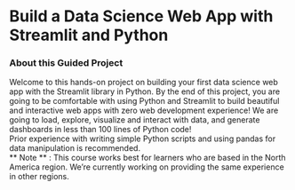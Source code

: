 # Build a Data Science Web App with Streamlit and Python 

### About this Guided Project
Welcome to this hands-on project on building your first data science web app with the Streamlit library in Python. By the end of this project, you are going to be comfortable with using Python and Streamlit to build beautiful and interactive web apps with zero web development experience! We are going to load, explore, visualize and interact with data, and generate dashboards in less than 100 lines of Python code! </br>
Prior experience with writing simple Python scripts and using pandas for data manipulation is recommended.</br>
** Note ** : This course works best for learners who are based in the North America region. We’re currently working on providing the same experience in other regions.</br>
